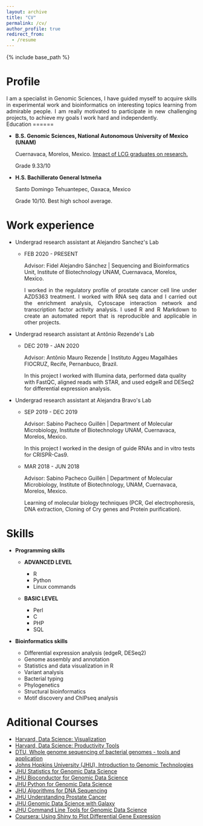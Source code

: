 ```yaml
---
layout: archive
title: "CV"
permalink: /cv/
author_profile: true
redirect_from:
  - /resume
---
```


{% include base_path %}

Profile
======
<div style="text-align: justify">
    I am a specialist in Genomic Sciences, I have guided myself to acquire skills in experimental work and bioinformatics on interesting topics learning from admirable people. I am really motivated to participate in new challenging projects, to achieve my goals I work hard and independently.<br/>
</div>
Education
======

* **B.S. Genomic Sciences, National Autonomous University of Mexico (UNAM)**
  
  Cuernavaca, Morelos, Mexico. [Impact of LCG graduates on research.](https://twitter.com/areyesq/status/1166442693402038272)
  
  Grade 9.33/10 
* **H.S. Bachillerato General Istmeña** 
  
  Santo Domingo Tehuantepec, Oaxaca, Mexico 
  
  Grade 10/10. Best high school average. 
 
Work experience
======
* Undergrad research assistant at Alejandro Sanchez's Lab
  * FEB 2020 - PRESENT
   
     Advisor: Fidel Alejandro Sánchez \| Sequencing and Bioinformatics Unit, Institute of Biotechnology UNAM, Cuernavaca, Morelos, Mexico.
      <div style="text-align: justify">
     I worked in the regulatory profile of prostate cancer cell line under AZD5363 treatment. I worked with RNA seq data and I carried out the enrichment analysis, Cytoscape interaction network and transcription factor activity analysis. I used R and R Markdown to create an automated report that is reproducible and applicable in other projects.
      </div>
  
* Undergrad research assistant at Antônio Rezende's Lab

   * DEC 2019 - JAN 2020
  
     Advisor: Antônio Mauro Rezende \| Instituto Aggeu Magalhães FIOCRUZ, Recife, Pernanbuco, Brazil.
     
     In this project I worked with Illumina data, performed data quality with FastQC, aligned reads with STAR, and used edgeR and DESeq2 for differential expression analysis.
     
* Undergrad research assistant at Alejandra Bravo's Lab

  * SEP 2019 - DEC 2019

     Advisor: Sabino Pacheco Guillén \| Department of Molecular Microbiology, Institute of Biotechnology UNAM, Cuernavaca, Morelos, Mexico.
   
     In this project I worked in the design of guide RNAs and in vitro tests for CRISPR-Cas9.
 
  * MAR 2018 - JUN 2018
 
     Advisor: Sabino Pacheco Guillén \| Department of Molecular Microbiology, Institute of Biotechnology, UNAM, Cuernavaca, Morelos, Mexico.
  
     Learning of molecular biology techniques (PCR, Gel electrophoresis, DNA extraction, Cloning of Cry genes and Protein purification).
  
Skills
======
* **Programming skills**
  * **ADVANCED LEVEL**
 
    * R 
    * Python
    * Linux commands
    
  * **BASIC LEVEL**
 
    * Perl
    * C
    * PHP
    * SQL
    
* **Bioinformatics skills**

  * Differential expression analysis (edgeR, DESeq2)
  * Genome assembly and annotation
  * Statistics and data visualization in R
  * Variant analysis
  * Bacterial typing
  * Phylogenetics
  * Structural bioinformatics
  * Motif discovery and ChIPseq analysis
 
Aditional Courses
======

 * [Harvard, Data Science: Visualization](https://courses.edx.org/certificates/1da8f22ad9e24a82bae823bf9fe4631e)
 * [Harvard, Data Science: Productivity Tools](https://courses.edx.org/certificates/1c27fff66d6a4b70bb406982056f000b)
 * [DTU, Whole genome sequencing of bacterial genomes - tools and application](https://coursera.org/share/a2ff526c37ae4267b4457e92d12e2e1b)
 * [Johns Hopkins University (JHU), Introduction to Genomic Technologies](https://coursera.org/share/4ca5a3053d39276d24dfd6a739990c78)
 * [JHU Statistics for Genomic Data Science](https://coursera.org/share/08586f61788f2354cb906d2a432e439b)
 * [JHU Bioconductor for Genomic Data Science](https://coursera.org/share/152dc713f7ffd72c7e01247775595231)
 * [JHU Python for Genomic Data Science](https://coursera.org/share/44764401ce8ccef5d1c34eb5577e98bb)
 * [JHU Algorithms for DNA Sequencing](https://coursera.org/share/3c890e526f36ca039e6584188492eae3)
 * [JHU Understanding Prostate Cancer](https://coursera.org/share/11216a61c659c65c4c7da90a4cc1cb45)
 * [JHU Genomic Data Science with Galaxy](https://coursera.org/share/d583c92da41e2a2c195dd2e7d1874a8b)
 * [JHU Command Line Tools for Genomic Data Science](https://coursera.org/share/9a7c4b3a9844181603ad6801418502eb)
 * [Coursera: Using Shiny to Plot Differential Gene Expression](https://coursera.org/share/b3a1075a62f525cc45431abc12a21426)

<!--
Publications
======
  <ul>{% for post in site.publications %}
    {% include archive-single-cv.html %}
  {% endfor %}</ul> 
Teaching
======
  <ul>{% for post in site.teaching %}
    {% include archive-single-cv.html %}
  {% endfor %}</ul>
Service and leadership
======
* Currently signed in to 43 different slack teams
-->


